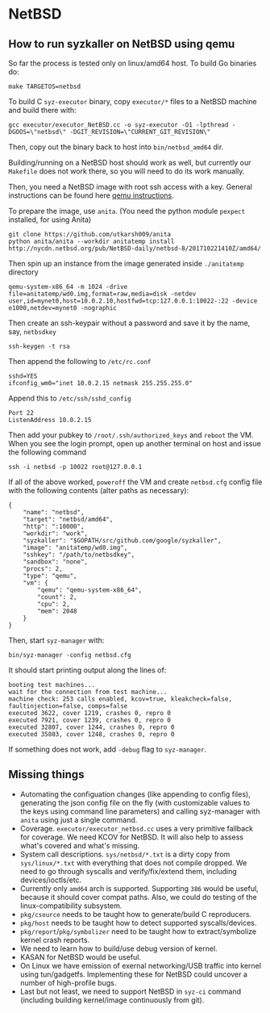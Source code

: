 # NetBSD

## How to run syzkaller on NetBSD using qemu

So far the process is tested only on linux/amd64 host. To build Go binaries do:
```
make TARGETOS=netbsd
```
To build C `syz-executor` binary, copy `executor/*` files to a NetBSD machine and build there with:
```
gcc executor/executor_NetBSD.cc -o syz-executor -O1 -lpthread -DGOOS=\"netbsd\" -DGIT_REVISION=\"CURRENT_GIT_REVISION\"
```
Then, copy out the binary back to host into `bin/netbsd_amd64` dir.

Building/running on a NetBSD host should work as well, but currently our `Makefile` does not work there, so you will need to do its work manually.

Then, you need a NetBSD image with root ssh access with a key. General instructions can be found here [qemu instructions](https://wiki.qemu.org/Hosts/BSD).

To prepare the image, use `anita`. (You need the python module `pexpect` installed, for using Anita)
```
git clone https://github.com/utkarsh009/anita
python anita/anita --workdir anitatemp install http://nycdn.netbsd.org/pub/NetBSD-daily/netbsd-8/201710221410Z/amd64/
```
Then spin up an instance from the image generated inside `./anitatemp` directory
```
qemu-system-x86_64 -m 1024 -drive file=anitatemp/wd0.img,format=raw,media=disk -netdev user,id=mynet0,host=10.0.2.10,hostfwd=tcp:127.0.0.1:10022-:22 -device e1000,netdev=mynet0 -nographic
```
Then create an ssh-keypair without a password and save it by the name, say, `netbsdkey`

```
ssh-keygen -t rsa
```
Then append the following to `/etc/rc.conf`
```
sshd=YES
ifconfig_wm0="inet 10.0.2.15 netmask 255.255.255.0"
```
Append this to `/etc/ssh/sshd_config`
```
Port 22
ListenAddress 10.0.2.15
```
Then add your pubkey to `/root/.ssh/authorized_keys` and `reboot` the VM.
When you see the login prompt, open up another terminal on host and issue the following command
```
ssh -i netbsd -p 10022 root@127.0.0.1
```

If all of the above worked, `poweroff` the VM and create `netbsd.cfg` config file with the following contents (alter paths as necessary):
```
{
	"name": "netbsd",
	"target": "netbsd/amd64",
	"http": ":10000",
	"workdir": "work",
	"syzkaller": "$GOPATH/src/github.com/google/syzkaller",
	"image": "anitatemp/wd0.img",
	"sshkey": "/path/to/netbsdkey",
	"sandbox": "none",
	"procs": 2,
	"type": "qemu",
	"vm": {
		"qemu": "qemu-system-x86_64",
		"count": 2,
		"cpu": 2,
		"mem": 2048
	}
}
```

Then, start `syz-manager` with:
```
bin/syz-manager -config netbsd.cfg
```
It should start printing output along the lines of:
```
booting test machines...
wait for the connection from test machine...
machine check: 253 calls enabled, kcov=true, kleakcheck=false, faultinjection=false, comps=false
executed 3622, cover 1219, crashes 0, repro 0
executed 7921, cover 1239, crashes 0, repro 0
executed 32807, cover 1244, crashes 0, repro 0
executed 35803, cover 1248, crashes 0, repro 0
```
If something does not work, add `-debug` flag to `syz-manager`.

## Missing things

- Automating the configuation changes (like appending to config files), generating the json config file on the fly (with customizable values to the keys using command line parameters) and calling syz-manager with `anita` using just a single command.
- Coverage. `executor/executor_netbsd.cc` uses a very primitive fallback for coverage. We need KCOV for NetBSD. It will also help to assess what's covered and what's missing.
- System call descriptions. `sys/netbsd/*.txt` is a dirty copy from `sys/linux/*.txt` with everything that does not compile dropped. We need to go through syscalls and verify/fix/extend them, including devices/ioctls/etc.
- Currently only `amd64` arch is supported. Supporting `386` would be useful, because it should cover compat paths. Also, we could do testing of the linux-compatibility subsystem.
- `pkg/csource` needs to be taught how to generate/build C reproducers.
- `pkg/host` needs to be taught how to detect supported syscalls/devices.
- `pkg/report`/`pkg/symbolizer` need to be taught how to extract/symbolize kernel crash reports.
- We need to learn how to build/use debug version of kernel.
- KASAN for NetBSD would be useful.
- On Linux we have emission of exernal networking/USB traffic into kernel using tun/gadgetfs. Implementing these for NetBSD could uncover a number of high-profile bugs.
- Last but not least, we need to support NetBSD in `syz-ci` command (including building kernel/image continuously from git).
